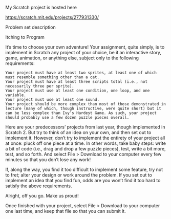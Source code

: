 My Scratch project is hosted here

https://scratch.mit.edu/projects/277931330/


Problem set description

Itching to Program

It’s time to choose your own adventure! Your assignment, quite simply, is to implement in Scratch any project of your choice, be it an interactive story, game, animation, or anything else, subject only to the following requirements:

    Your project must have at least two sprites, at least one of which must resemble something other than a cat.
    Your project must have at least three scripts total (i.e., not necessarily three per sprite).
    Your project must use at least one condition, one loop, and one variable.
    Your project must use at least one sound.
    Your project should be more complex than most of those demonstrated in lecture (many of which, though instructive, were quite short) but it can be less complex than Ivy’s Hardest Game. As such, your project should probably use a few dozen puzzle pieces overall.

Here are your predecessors’ projects from last year, though implemented in Scratch 2. But try to think of an idea on your own, and then set out to implement it. However, don’t try to implement the entirety of your project all at once: pluck off one piece at a time. In other words, take baby steps: write a bit of code (i.e., drag and drop a few puzzle pieces), test, write a bit more, test, and so forth. And select File > Download to your computer every few minutes so that you don’t lose any work!

If, along the way, you find it too difficult to implement some feature, try not to fret; alter your design or work around the problem. If you set out to implement an idea that you find fun, odds are you won’t find it too hard to satisfy the above requirements.

Alright, off you go. Make us proud!

Once finished with your project, select File > Download to your computer one last time, and keep that file so that you can submit it.
